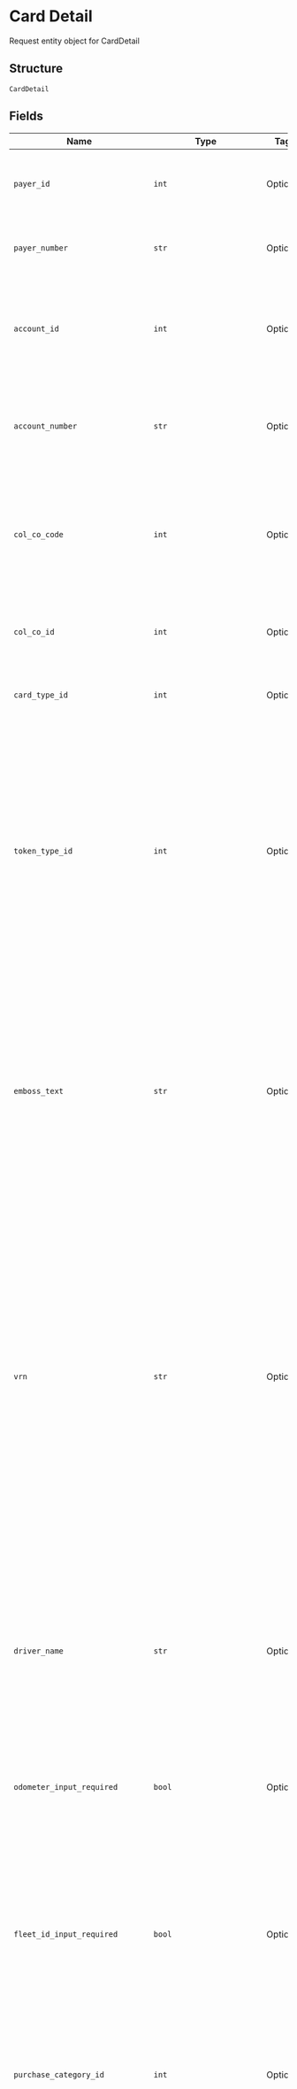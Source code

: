 
# Card Detail

Request entity object for CardDetail

## Structure

`CardDetail`

## Fields

| Name | Type | Tags | Description |
|  --- | --- | --- | --- |
| `payer_id` | `int` | Optional | Payer Id  of the selected payer.<br /><br>Optional if PayerNumber is passed else Mandatory |
| `payer_number` | `str` | Optional | Payer Number of the selected payer.<br /><br>Optional if PayerId is passed else Mandatory |
| `account_id` | `int` | Optional | Account ID of the customer.<br /><br>Optional if AccountNumber is passed, else mandatory.<br /><br>This input is a search criterion, if given. |
| `account_number` | `str` | Optional | Account Number of the customer.<br /><br>Optional if AccountId is passed, else mandatory.<br /><br>This input is a search criterion, if given. |
| `col_co_code` | `int` | Optional | Collecting Company Code (Shell Code) of the selected payer.<br /><br>Mandatory for serviced OUs such as Romania, Latvia, Lithuania, Estonia, Ukraine etc. It is optional for other countries if ColCoID is provided. |
| `col_co_id` | `int` | Optional | Collecting Company Id of the selected payer.<br /><br>Optional If ColCo Code is passed else Mandatory |
| `card_type_id` | `int` | Optional | Card Type ID<br /><br>Mandatory<br>**Constraints**: `>= 1`, `<= 2147483647` |
| `token_type_id` | `int` | Optional | Token Type Id – Linked to the selected card type<br /><br>Optional<br /><br>Default – Assign the default token type associated with the card type of the card being created.<br /><br>The default value will be set by the background process and an error (code 12009) will be thrown by the background process when default value is not identified or invalid token type id is passed in the request.<br>**Constraints**: `>= 1`, `<= 2147483647` |
| `emboss_text` | `str` | Optional | Text to be printed on the card as Account Name.<br /><br>Optional – When not provided default emboss text associated with the card type will be embossed.<br /><br>Max length: 27<br /><br>The value should be validated against a configured list of allowed characters.<br /><br>[-0-9A-Z,/''.&amp; ÄÖÜÅÆÉØ]<br>**Constraints**: *Maximum Length*: `25` |
| `vrn` | `str` | Optional | Vehicle registration number.<br/><br>Optional when DriverName is passed else mandatory.<br/><br>Mandatory when ColCo setting is marked as ‘VRN mandatory’.<br /><br>Max length: 24<br /><br>The value will be validated against a configured list of allowed characters.<br /><br>Default value for the configuration is: [-0-9A-Z,/''.&amp; ÄÖÜÅÆÉØ] .<br></br>Note: If Driver Name is null or empty, max allowed characters for VRN is 16.  When Driver Name is provided, max allowed characters for VRN is 24.<br>**Constraints**: *Maximum Length*: `24` |
| `driver_name` | `str` | Optional | Driver Name.<br /><br>Optional when VRN is passed else mandatory.<br /><br>Max length: 27<br /><br>The value will be validated against a configured list of allowed characters.<br /><br>Default value for the configuration is: [-0-9A-Z,/''.&amp; ÄÖÜÅÆÉØ]<br /><br>**Constraints**: *Maximum Length*: `27` |
| `odometer_input_required` | `bool` | Optional | Odometer Input to be enabled on the card<br /><br>Optional.<br /><br>Default is False |
| `fleet_id_input_required` | `bool` | Optional | FleetId Input to be enabled on the card<br /><br>Optional.<br /><br>Default is False<br /><br>Note: If AllowFleetIdInput settings of the account is disabled and this flag is marked<br><br>      true in the request, then request will be processed with VRN input required<br>    <br>      enabled instead of Fleet Id input required |
| `purchase_category_id` | `int` | Optional | Purchase category Id<br /><br>Mandatory<br>**Constraints**: `>= 1`, `<= 2147483647` |
| `self_selected_encrypted_pin` | `str` | Optional | The encrypted value of self-selected PIN.<br /><br>Optional – When not provided, the PIN will be auto generated(if the card token type supports PIN) and delivered based on the given PIN delivery option.<br /><br>Max Length: 256<br>**Constraints**: *Maximum Length*: `256` |
| `self_selected_pin_key_id` | `str` | Optional | KeyId of the PIN encrypted value.<br /><br>Mandatory, if opted for self-selected PIN else optional.<br /><br>Max Length: 30<br>**Constraints**: *Maximum Length*: `30` |
| `self_selected_pin_session_key` | `str` | Optional | Encoded message of the TCS form which is used for encrypting the PIN of this card.<br /><br>The encode message forms are provided to clients by another API (“TCS”).<br /><br>Instructions to encrypt the PIN is covered in the related API specifications document.<br /><br>Mandatory –If opted for self-selected PIN else optional.<br>Max Length: 1024<br>**Constraints**: *Maximum Length*: `1024` |
| `card_group_id` | `int` | Optional | Card group ID<br /><br>Optional |
| `card_group_name` | `str` | Optional | Card group name<br /><br>This field is mandatory when IsNewCardGroup parameter is set to true.<br /><br>Maximum field length: 40<br /><br>The value will be validated against a configured list of allowed characters.<br /><br>Default value for the configuration is: [0-9A-Z.]<br>**Constraints**: *Maximum Length*: `40` |
| `is_new_card_group` | `bool` | Optional | This need to be set to true if the card group needs to be created prior to processing the card order and the card needs to be assigned to the newly created card group.<br /><br>Optional<br /><br>Default - False |
| `emboss_card_group` | `bool` | Optional | This should be set to true if the card group name needs to be printed on the newly created card under a new card group.<br /><br>Optional<br /><br>Default – False<br /><br>Note: This value will be considered only if a new CardGroup is created for the Card.(i.e.when IsNewCardGroup is true)<br>If the Card is added to an existing CardGroup,<br>the property ‘PrintOnCard’ set for the CardGroup will determine whether the CardGroupName should be embossed on the Card. |
| `card_delivery_type` | `int` | Required | Card delivery type.<br /><br>Mandatory <br /><br>Allowed Value: <br /><br><br>1. Customer Address(Default) <br /><br>2. New Delivery Address<br>**Constraints**: `>= 1`, `<= 2` |
| `card_contact` | [`CardContact`](../../doc/models/card-contact.md) | Optional | - |
| `pin_delivery_address_type` | `int` | Optional | PIN delivery address type selection.<br /><br>Optional<br /><br>Allowed Values:<br /><br><br>1. Customer Address(Default)<br /><br>2. Card Address<br /><br>3. New Delivery Address<br>**Constraints**: `>= 1`, `<= 3` |
| `pin_advice_type` | `int` | Required | PIN delivery method.<br /><br>Mandatory<br /><br>Allowed Values:<br /><br><br>1. Paper<br /><br>2. Email<br /><br>3. SMS<br /><br>4. None <br /> **Note:** Paper delivery not applicable for selfselctedPIN type<br>**Constraints**: `>= 1`, `<= 4` |
| `pin_contact` | [`PINContact`](../../doc/models/pin-contact.md) | Optional | - |
| `notify_caller` | `bool` | Optional | True/False.<br /><br>Optional.<br /><br>Default: False<br /><br>If true, the caller would be notified back with the status as success or failure after the card order is processed.<br>This webhook feature has to be subscribed by the customer prior to use , please refer the API documentation for the more details. |
| `caller` | `str` | Optional | The caller to be notified with the status of the card order.<br /><br>Mandatory, if NotifyCaller is true.<br /><br>Maximum field length: 20<br /><br>Allowed values:<br /><br>•    “NextGenUI”: This value to be used by next gen UI application.<br /><br>•    “FleetHubUILifeTime”: This value to be used by Fleet Hub UI application for life time restriction cards.<br /><br>Note: The values passed in this field are case insensitive<br>**Constraints**: *Maximum Length*: `20` |
| `notify_caller_on_sync` | `bool` | Optional | True/False.<br /><br>Optional.<br /><br>Default: False<br /><br>If true, the caller would be notified back with the status as success or failed after the processed card is synced with Gateway. |
| `validate_fleet_id` | `bool` | Optional | True/False.<br /><br>Optional.<br /><br>Default: False<br /><br>For cards ordered with Validate Fleet Id parameter set to true, CFGW will be notified to enable this validation for the card.<br /><br>Note: When “FleetIdInputRequired” is not set on the card, validate fleet id will be considered false regardless of the value passed on this parameter. |
| `fleet_option` | `str` | Optional | Type of action will be performed for the card when the fleet Id is validated.<br /><br>Optional.<br /><br>Default: NO_VALIDATION<br /><br>Allowed values:<br /><br>•    ALERT<br /><br>•    DECLINE<br /><br>•    DECLINE_ALERT<br /><br>•    NO_VALIDATION<br /><br>Note: When FleetIdOption is not provided and validatefleetid is true then by default allowed value is NO_VALIDATION. |
| `bundle_id` | `str` | Optional | Gateway Bundle Id to which the ordered card will be added.<br /><br>Optional.<br /><br>When a valid bundle Id is passed, upon successful processing of Card Order, the card will be added to the provided bundle in Gateway.<br>If card bundle has crossed the limit of 500 cards or if the card bundle is not available in the gateway then the background services will fail to added the card to the bundle. |
| `usage_restriction_action` | `str` | Optional | The value indicates what actions is to be performed with respect to usage restrictions on the card being ordered.<br /><br>UsageRestrictionAction is mandatory when bundle Id is passed. Else ignored.<br /><br>Allowed values: –<br /><br>• Update<br /><br>• Default<br /><br>• None |
| `product_restriction_action` | `str` | Optional | The value indicates what actions is to be performed with respect to product restrictions on the card being ordered.<br /><br>ProductRestrictionAction is mandatory when bundle Id is passed. Else ignored.<br /><br>Allowed values: -<br /><br>• Update<br /><br>• Default<br /><br>• None<br /><br>Note: This field is applicable when product restrictions |
| `products` | `List[str]` | Optional | An array of 3-digit global product codes.<br /><br>Optional.<br /><br>Default restrictions will be applied both products and product groups are null or empty.<br /><br>Note: This field is applicable when product restrictions are migrated to CFGW else, it will be ignored. |
| `product_groups` | `List[str]` | Optional | An array of product group ids.<br /><br>Optional.<br /><br>Default restrictions will be applied both products and product groups are null or empty.<br /><br>Note: This field is applicable when product restrictions are migrated to CFGW else, it will be ignored |
| `expiry_date` | `str` | Optional | Expiry Date for newly created card to be update in cards plot form.<br /><br>Optional.<br /><br>Format: MMyy<br /><br>If not apply default Expiry Date.<br /><br>Note: There is a limit to the ExpiryDate which the user can choose for the Card.<br>The expiry date which can be set for a card depends on the Card Type and the associated business rules for the OU.<br>If the user chooses a later ExpiryDate than the allowed value for the CardType for the OU,<br>Default Assigned Expiry Date will be applied on the card. |
| `client_reference_id` | `str` | Optional | This is the Client Reference Id of card in the order which needs to be passed by the client.This will be playback in the ordercard enquiry<br /><br>Optional<br>**Constraints**: *Maximum Length*: `50` |
| `auto_renew` | [`CardDetailAutoRenewEnum`](../../doc/models/card-detail-auto-renew-enum.md) | Optional | Whether to reissue card automatically when nearing the expiry.<br><br>Allowed values: -<br><br>1. As per card type setting (Default).<br>2. Card will be Reissued when nearing its expiry date.<br>3. Card will not be Reissued. |

## Example (as JSON)

```json
{
  "PayerId": 90,
  "PayerNumber": "PayerNumber8",
  "AccountId": 150,
  "AccountNumber": "AccountNumber0",
  "ColCoCode": 56,
  "CardDeliveryType": 80,
  "PINAdviceType": 184
}
```

